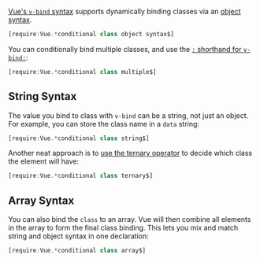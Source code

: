 [Vue's `v-bind` syntax](/tutorials/vue/bind) supports dynamically binding classes via an
[object syntax](https://vuejs.org/v2/guide/class-and-style.html#Object-Syntax).

```javascript
[require:Vue.*conditional class object syntax$]
```

You can conditionally bind multiple classes, and use the [`:` shorthand for `v-bind:`](/tutorials/vue/bind#shorthand):

```javascript
[require:Vue.*conditional class multiple$]
```

String Syntax
-------------

The value you bind to class with `v-bind` can be a string, not just an
object. For example, you can store the class name in a `data` string:

```javascript
[require:Vue.*conditional class string$]
```

Another neat approach is to [use the ternary operator](https://vuejs.org/v2/guide/class-and-style.html#Array-Syntax) to decide which class the element will have:

```javascript
[require:Vue.*conditional class ternary$]
```

Array Syntax
------------

You can also bind the `class` to an array. Vue will then combine all
elements in the array to form the final class binding. This lets you
mix and match string and object syntax in one declaration:

```javascript
[require:Vue.*conditional class array$]
```